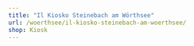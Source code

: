 ```yaml
---
title: "Il Kiosko Steinebach am Wörthsee"
url: /woerthsee/il-kiosko-steinebach-am-woerthsee/
shop: Kiosk
---
```

